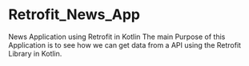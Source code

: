# Retrofit_News_App
News Application using Retrofit in Kotlin
The main Purpose of this Application is to see how we can get data from a API using the Retrofit Library in Kotlin.

